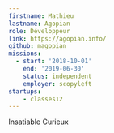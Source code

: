 ```yaml
---
firstname: Mathieu
lastname: Agopian
role: Développeur
link: https://agopian.info/
github: magopian
missions:
  - start: '2018-10-01'
    end: '2019-06-30'
    status: independent
    employer: scopyleft
startups:
    - classes12
---
```


Insatiable Curieux
